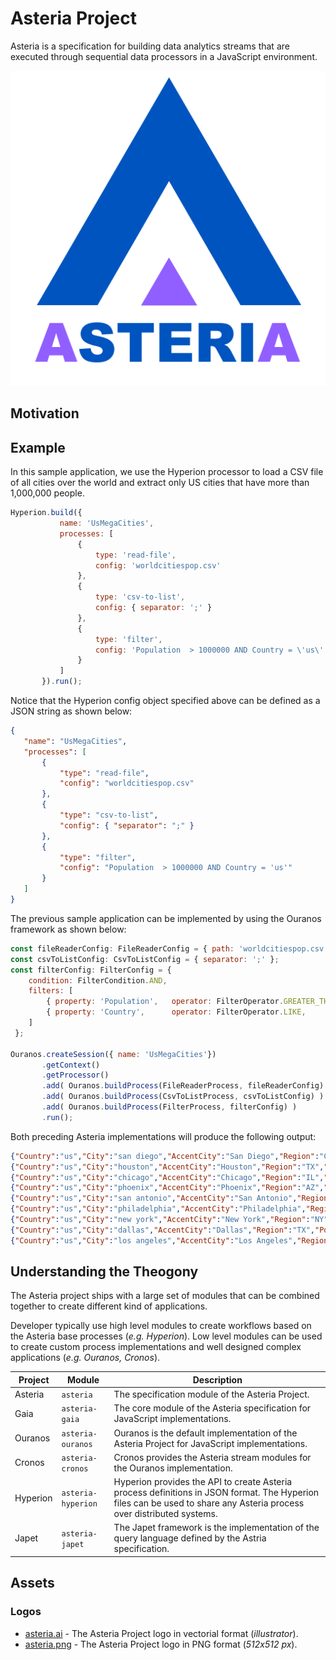 # Asteria Project

Asteria is a specification for building data analytics streams that are executed through sequential data processors in a JavaScript environment.

![Asteria Logo](https://raw.githubusercontent.com/asteria-project/asteria/master/assets/logos/asteria.png)

## Motivation

## Example

In this sample application, we use the Hyperion processor to load a CSV file of all cities over the world and extract only US cities that have more than 1,000,000 people.

 ```javascript
Hyperion.build({
            name: 'UsMegaCities',
            processes: [
                {
                    type: 'read-file',
                    config: 'worldcitiespop.csv'
                },
                {
                    type: 'csv-to-list',
                    config: { separator: ';' }
                },
                {
                    type: 'filter',
                    config: 'Population  > 1000000 AND Country = \'us\''
                }
            ]
        }).run();
 ```

Notice that the Hyperion config object specified above can be defined as a JSON string as shown below:

 ```json
 {
    "name": "UsMegaCities",
    "processes": [
        {
            "type": "read-file",
            "config": "worldcitiespop.csv"
        },
        {
            "type": "csv-to-list",
            "config": { "separator": ";" }
        },
        {
            "type": "filter",
            "config": "Population  > 1000000 AND Country = 'us'"
        }
    ]
}
```

The previous sample application can be implemented by using the Ouranos framework as shown below:

```javascript
const fileReaderConfig: FileReaderConfig = { path: 'worldcitiespop.csv') };
const csvToListConfig: CsvToListConfig = { separator: ';' };
const filterConfig: FilterConfig = {
    condition: FilterCondition.AND,
    filters: [
        { property: 'Population',   operator: FilterOperator.GREATER_THAN,  value: 1000000 },
        { property: 'Country',      operator: FilterOperator.LIKE,          value: 'us' }
    ]
 };

Ouranos.createSession({ name: 'UsMegaCities'})
       .getContext()
       .getProcessor()
       .add( Ouranos.buildProcess(FileReaderProcess, fileReaderConfig) )
       .add( Ouranos.buildProcess(CsvToListProcess, csvToListConfig) )
       .add( Ouranos.buildProcess(FilterProcess, filterConfig) )
       .run();
```

Both preceding Asteria implementations will produce the following output:

```json
{"Country":"us","City":"san diego","AccentCity":"San Diego","Region":"CA","Population":1287050,"Latitude":32.7152778,"Longitude":-117.1563889,"geopoint":"32.7152778, -117.1563889"}
{"Country":"us","City":"houston","AccentCity":"Houston","Region":"TX","Population":2027712,"Latitude":29.7630556,"Longitude":-95.3630556,"geopoint":"29.7630556, -95.3630556"}
{"Country":"us","City":"chicago","AccentCity":"Chicago","Region":"IL","Population":2841952,"Latitude":41.85,"Longitude":-87.65,"geopoint":"41.85, -87.65"}
{"Country":"us","City":"phoenix","AccentCity":"Phoenix","Region":"AZ","Population":1428509,"Latitude":33.4483333,"Longitude":-112.0733333,"geopoint":"33.4483333, -112.0733333"}
{"Country":"us","City":"san antonio","AccentCity":"San Antonio","Region":"TX","Population":1256810,"Latitude":29.4238889,"Longitude":-98.4933333,"geopoint":"29.4238889, -98.4933333"}
{"Country":"us","City":"philadelphia","AccentCity":"Philadelphia","Region":"PA","Population":1453268,"Latitude":39.9522222,"Longitude":-75.1641667,"geopoint":"39.9522222, -75.1641667"}
{"Country":"us","City":"new york","AccentCity":"New York","Region":"NY","Population":8107916,"Latitude":40.7141667,"Longitude":-74.0063889,"geopoint":"40.7141667, -74.0063889"}
{"Country":"us","City":"dallas","AccentCity":"Dallas","Region":"TX","Population":1211704,"Latitude":32.7833333,"Longitude":-96.8,"geopoint":"32.7833333, -96.8"}
{"Country":"us","City":"los angeles","AccentCity":"Los Angeles","Region":"CA","Population":3877129,"Latitude":34.0522222,"Longitude":-118.2427778,"geopoint":"34.0522222, -118.2427778"}
```

## Understanding the Theogony

The Asteria project ships with a large set of modules that can be combined together to create different kind of applications.

Developer typically use high level modules to create workflows based on the Asteria base processes (_e.g. Hyperion_). Low level modules can be used to create custom process implementations and well designed complex applications (_e.g. Ouranos, Cronos_).

| Project | Module | Description |
| ------- | ------ | ----------- |
| Asteria | `asteria` | The specification module of the Asteria Project. |
| Gaia | `asteria-gaia` | The core module of the Asteria specification for JavaScript implementations. |
| Ouranos | `asteria-ouranos` | Ouranos is the default implementation of the Asteria Project for JavaScript implementations. |
| Cronos | `asteria-cronos` | Cronos provides the Asteria stream modules for the Ouranos implementation. |
| Hyperion | `asteria-hyperion` | Hyperion provides the API to create Asteria process definitions in JSON format. The Hyperion files can be used to share any Asteria process over distributed systems. |
| Japet | `asteria-japet` | The Japet framework is the implementation of the query language defined by the Astria specification. |

## Assets

### Logos

- [asteria.ai](#) - The Asteria Project logo in vectorial format (_illustrator_).
- [asteria.png](#) - The Asteria Project logo in PNG format (_512x512 px_).
